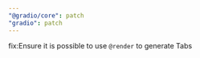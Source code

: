 ```yaml
---
"@gradio/core": patch
"gradio": patch
---
```


fix:Ensure it is possible to use `@render` to generate Tabs
